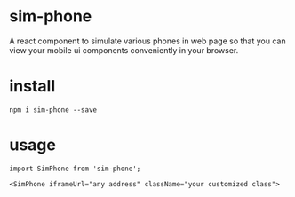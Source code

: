 # sim-phone
A react component to simulate various phones in web page so that you can view your mobile ui components conveniently in your browser.

# install
```
npm i sim-phone --save
```

# usage
```
import SimPhone from 'sim-phone';

<SimPhone iframeUrl="any address" className="your customized class">
```